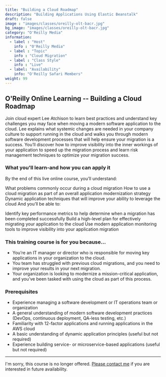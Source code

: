 ```yaml
---
title: "Building a Cloud Roadmap"
description: "Building Applications Using Elastic Beanstalk"
draft: false
image : "images/classes/oreilly-olt-bacr.jpg"
bg_image: "images/classes/oreilly-olt-bacr.jpg"
category: "O'Reilly Media"
information:
  - label : "Host"
    info : "O'Reilly Media"
  - label : "Topic"
    info : "Cloud Migration"
  - label : "Class Style"
    info : "Live"
  - label: "Availability"
    info: "O'Reilly Safari Members"
weight: 99
---
```


## O'Reilly Online Learning -- Building a Cloud Roadmap

Join cloud expert Lee Atchison to learn best practices and understand key challenges you may face when moving a modern software application to the cloud. Lee explains what systemic changes are needed in your company culture to support running in the cloud and walks you through modern software development processes that will help ensure your migration is a success. You’ll discover how to improve visibility into the inner workings of your application to speed up the migration process and learn risk management techniques to optimize your migration success.

### What you'll learn-and how you can apply it

By the end of this live online course, you’ll understand:

What problems commonly occur during a cloud migration
How to use a cloud migration as part of an overall application modernization strategy
Dynamic application techniques that will improve your ability to leverage the cloud
And you’ll be able to:

Identify key performance metrics to help determine when a migration has been completed successfully
Build a high-level plan for effectively migrating your application to the cloud
Use modern application monitoring tools to improve visibility into your application migration

### This training course is for you because...
* You’re an IT manager or director who is responsible for moving key applications in your organization to the cloud.
* You team has struggled with previous cloud migrations, and you need to improve your results in your next migration.
* Your organization is looking to modernize a mission-critical application, and you’ve been tasked with using the cloud as part of this process.

### Prerequisites
* Experience managing a software development or IT operations team or organization
* A general understanding of modern software development practices (DevOps, continuous deployment, QA-less testing, etc.)
* Familiarity with 12-factor applications and running applications in the AWS cloud
* A basic understanding of dynamic application principles (useful but not required)
* Experience building service- or microservice-based applications (useful but not required)


---

I'm sorry, this course is no longer offered. [Please contact me](/contact) if you are interested in future availability.